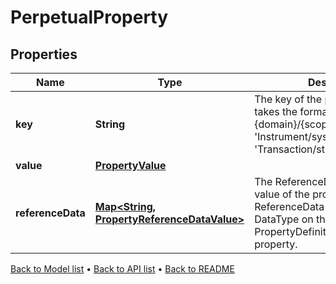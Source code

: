 

# PerpetualProperty


## Properties

| Name | Type | Description | Notes |
|------------ | ------------- | ------------- | -------------|
|**key** | **String** | The key of the property. This takes the format {domain}/{scope}/{code} e.g. &#39;Instrument/system/Name&#39; or &#39;Transaction/strategy/quantsignal&#39;. |  |
|**value** | [**PropertyValue**](PropertyValue.md) |  |  [optional] |
|**referenceData** | [**Map&lt;String, PropertyReferenceDataValue&gt;**](PropertyReferenceDataValue.md) | The ReferenceData linked to the value of the property. The ReferenceData is taken from the DataType on the PropertyDefinition that defines the property. |  [optional] [readonly] |



[Back to Model list](../README.md#documentation-for-models) &#8226; [Back to API list](../README.md#documentation-for-api-endpoints) &#8226; [Back to README](../README.md)


